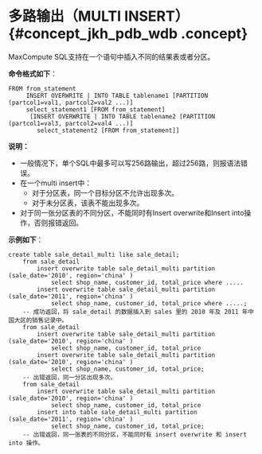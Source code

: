 # 多路输出（MULTI INSERT） {#concept_jkh_pdb_wdb .concept}

MaxCompute SQL支持在一个语句中插入不同的结果表或者分区。

**命令格式如下**：

```
FROM from_statement
     INSERT OVERWRITE | INTO TABLE tablename1 [PARTITION (partcol1=val1, partcol2=val2 ...)]
     select_statement1 [FROM from_statement]
      [INSERT OVERWRITE | INTO TABLE tablename2 [PARTITION (partcol1=val3, partcol2=val4 ...)]
        select_statement2 [FROM from_statement]]
```

**说明：** 

-   一般情况下，单个SQL中最多可以写256路输出，超过256路，则报语法错误。
-   在一个multi insert中：
    -   对于分区表，同一个目标分区不允许出现多次。
    -   对于未分区表，该表不能出现多次。
-   对于同一张分区表的不同分区，不能同时有Insert overwrite和Insert into操作，否则报错返回。

**示例如下**：

```
create table sale_detail_multi like sale_detail;
    from sale_detail
        insert overwrite table sale_detail_multi partition (sale_date='2010', region='china' ) 
            select shop_name, customer_id, total_price where .....
        insert overwrite table sale_detail_multi partition (sale_date='2011', region='china' )
            select shop_name, customer_id, total_price where .....;
    -- 成功返回，将 sale_detail 的数据插入到 sales 里的 2010 年及 2011 年中国大区的销售记录中。
    from sale_detail
        insert overwrite table sale_detail_multi partition (sale_date='2010', region='china' )
            select shop_name, customer_id, total_price
        insert overwrite table sale_detail_multi partition (sale_date='2010', region='china' )
            select shop_name, customer_id, total_price;
    -- 出错返回，同一分区出现多次。
    from sale_detail
        insert overwrite table sale_detail_multi partition (sale_date='2010', region='china' )
            select shop_name, customer_id, total_price
        insert into table sale_detail_multi partition (sale_date='2011', region='china' )
            select shop_name, customer_id, total_price;
    -- 出错返回，同一张表的不同分区，不能同时有 insert overwrite 和 insert into 操作。
```

